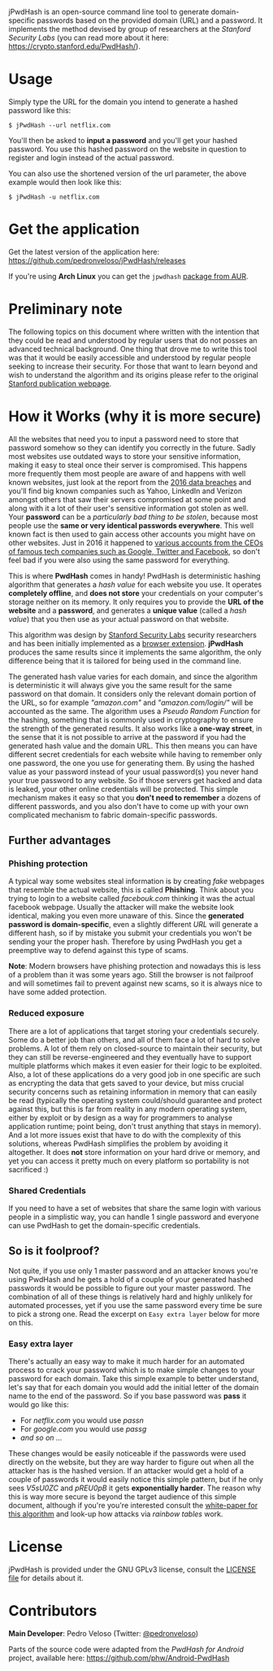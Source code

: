 jPwdHash is an open-source command line tool to generate domain-specific passwords based on the provided domain (URL) and a password.
It implements the method devised by group of researchers at the *Stanford Security Labs* (you can read more about it here: https://crypto.stanford.edu/PwdHash/).

# Usage

Simply type the URL for the domain you intend to generate a hashed password like this:

    $ jPwdHash --url netflix.com

You'll then be asked to **input a password** and you'll get your hashed password. You use this hashed password on the website in question to register 
and login instead of the actual password.

You can also use the shortened version of the url parameter, the above example would then look like this:

    $ jPwdHash -u netflix.com

# Get the application

Get the latest version of the application here: https://github.com/pedronveloso/jPwdHash/releases

If you're using **Arch Linux** you can get the  `jpwdhash` [package from AUR](https://aur.archlinux.org/packages/jpwdhash/).

# Preliminary note

The following topics on this document where written with the intention that they could be read
and understood by regular users that do not posses an advanced technical background. One thing that drove me to 
write this tool was that it would be easily accessible and understood by regular people seeking to increase their security.
For those that want to learn beyond and wish to understand the algorithm and its origins please refer to the original [Stanford publication webpage](https://crypto.stanford.edu/PwdHash/).

# How it Works (why it is more secure)


All the websites that need you to input a password need to store that password somehow so they can 
identify you correctly in the future. Sadly most websites use outdated ways to 
store your sensitive information, making it easy to steal once their server is compromised. 
This happens more frequently them most people are aware of and happens with well known websites, just look at the report from the [2016 data breaches](https://www.identityforce.com/blog/2016-data-breaches) 
and you'll find big known companies such as Yahoo, LinkedIn and Verizon amongst others that saw their servers compromised at some point
and along with it a lot of their user's sensitive information got stolen as well. Your **password** can be a *particularly bad thing to be stolen*, because most 
people use the **same or very identical passwords everywhere**. This well known fact is then used to gain access other accounts you might have on other websites. Just in 2016 it happened to [various accounts from
the CEOs of famous tech companies such as Google, 
Twitter and Facebook](http://www.theverge.com/2016/7/9/12134754/ceo-jack-dorseys-twitter-account-hack), 
so don't feel bad if you were also using the same password for everything.

This is where **PwdHash** comes in handy! PwdHash is deterministic hashing algorithm that generates a *hash value* for each website you use.
It operates **completely offline**, and **does not store** your credentials on your computer's storage neither on its memory. 
It only requires you to provide the **URL of the website**
and a **password**, and generates a **unique value** (called a *hash value*) that you then use as 
your actual password on that website. 

This algorithm was design by [Stanford Security Labs](https://crypto.stanford.edu/PwdHash/pwdhash.pdf) security researchers 
and has been initially implemented as a [browser extension](https://www.pwdhash.com/). **jPwdHash** produces the same results since it implements the 
same algorithm, the only difference being that it is tailored for being used in the command line. 

The generated hash value varies for each domain, and since the algorithm is deterministic 
it will always give you the same result for the same password on that domain. 
It considers only the relevant domain portion of the URL, so for example *"amazon.com"* and 
*"amazon.com/login/"* will be accounted as the same.
The algorithm uses a *Pseudo Random Function* for the hashing, something that is commonly used in cryptography 
to ensure the strength of the generated results. It also works like a **one-way street**, in the sense that
it is not possible to arrive at the password if you had the generated hash value and the domain URL. 
This then means you can have different secret credentials 
for each website while having to remember only one password, the one you use for generating them.
By using the hashed value as your password instead of your usual password(s) you never hand your true password to any website.
So if those servers get hacked and data is leaked, your other online credentials will be protected.
This simple mechanism makes it easy so that you **don't need to remember** a dozens of different passwords,
and you also don't have to come up with your own complicated mechanism to fabric domain-specific passwords.

## Further advantages

### Phishing protection

A typical way some websites steal information is by creating *fake* webpages that resemble the actual website,
this is called **Phishing**. Think about you trying to login to a website called *facebouk.com* 
thinking it was the actual facebook webpage. Usually the attacker will make the website look identical, making you even more unaware of this.
Since the **generated password is domain-specific**, even a slightly different *URL* will generate a different hash,
so if by mistake you submit your credentials you won't be sending your the proper hash. Therefore by using PwdHash 
you get a preemptive way to defend against this type of scams.

**Note**: Modern browsers have phishing protection and nowadays this is less of a problem than it was some years ago. Still the browser is not failproof 
and will sometimes fail to prevent against new scams, so it is always nice to have some added protection.

### Reduced exposure

There are a lot of applications that target storing your credentials securely. Some do a better job than others,
and all of them face a lot of hard to solve problems. A lot of them rely on closed-source to maintain
their security, but they can still be reverse-engineered and they eventually have to support multiple platforms which makes
it even easier for their logic to be exploited.
Also, a lot of these applications do a very good job in one specific are such as encrypting the data that gets saved to your device,
but miss crucial security concerns such as retaining information in memory that can easily be read
(typically the operating system could/should guarantee and protect against this, but this is far from reality in any modern operating system, either by exploit or by design as a way for programmers to analyse application runtime; point being, don't trust anything that stays in memory). And a lot more issues exist that have to do with the complexity of this solutions, whereas
PwdHash simplifies the problem by avoiding it altogether. It does **not** store information on your hard drive or memory,
and yet you can access it pretty much on every platform so portability is not sacrificed :)

### Shared Credentials

If you need to have a set of websites that share the same login with various people in a simplistic way, you can handle 1 single password
and everyone can use PwdHash to get the domain-specific credentials.

## So is it foolproof?

Not quite, if you use only 1 master password and an attacker knows you're using PwdHash and he gets a hold of a couple
of your generated hashed passwords it would be possible to figure out your master password. The combination of all of these
things is relatively hard and highly unlikely for automated processes, yet if you use the same password every time be sure to pick a strong one.
Read the excerpt on `Easy extra layer` below for more on this.

### Easy extra layer

There's actually an easy way to make it much harder for an automated process to crack your password which 
is to make simple changes to your password
for each domain. 
Take this simple example to better understand, let's say that for each domain you would add the initial letter of the domain name 
to the end of the password.
So if you base password was **pass** it would go like this:

 * For *netflix.com* you would use *passn*
 * For *google.com* you would use *passg*
 * *and so on ...*

These changes would be easily noticeable if the passwords were used directly on the website, but they
are way harder to figure out when all the attacker has is the hashed version.
If an attacker would get a hold of a couple of passwords it would easily notice this simple pattern, but if he only sees
*V5sU0ZC* and *pREU0pB* it gets **exponentially harder**. The reason why this is way more secure is beyond the target
audience of this simple document, although if you're
you're interested consult the  [white-paper for this algorithm](http://crypto.stanford.edu/PwdHash/pwdhash.pdf) and
look-up how  attacks via *rainbow tables* work.


# License

jPwdHash is provided under the GNU GPLv3 license, consult the [LICENSE file](LICENSE) for details about it.

# Contributors

**Main Developer**: Pedro Veloso (Twitter: [@pedronveloso](https://twitter.com/pedronveloso))

Parts of the source code were adapted from the *PwdHash for Android* project, available here: https://github.com/phw/Android-PwdHash
